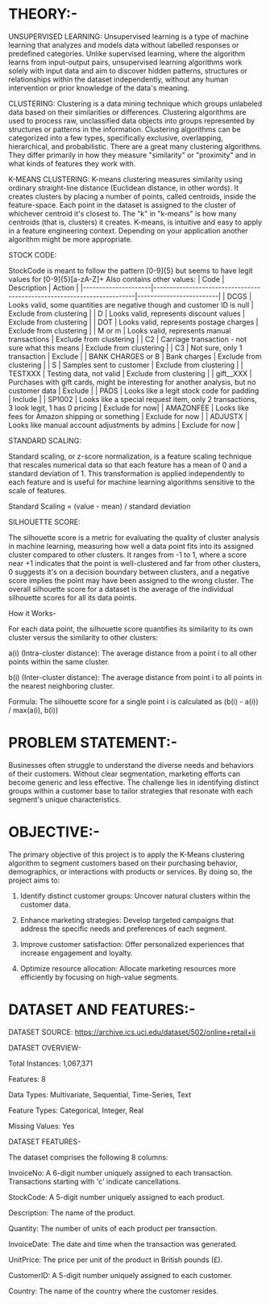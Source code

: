 # THEORY:-

UNSUPERVISED LEARNING: Unsupervised learning is a type of machine learning that analyzes and models data without labelled responses or predefined categories. Unlike supervised learning, where the algorithm learns from input-output pairs, unsupervised learning algorithms work solely with input data and aim to discover hidden patterns, structures or relationships within the dataset independently, without any human intervention or prior knowledge of the data's meaning.

CLUSTERING: Clustering is a data mining technique which groups unlabeled data based on their similarities or differences. Clustering algorithms are used to process raw, unclassified data objects into groups represented by structures or patterns in the information. Clustering algorithms can be categorized into a few types, specifically exclusive, overlapping, hierarchical, and probabilistic. There are a great many clustering algorithms. They differ primarily in how they measure "similarity" or "proximity" and in what kinds of features they work with. 

K-MEANS CLUSTERING: K-means clustering measures similarity using ordinary straight-line distance (Euclidean distance, in other words). It creates clusters by placing a number of points, called centroids, inside the feature-space. Each point in the dataset is assigned to the cluster of whichever centroid it's closest to. The "k" in "k-means" is how many centroids (that is, clusters) it creates. K-means, is intuitive and easy to apply in a feature engineering context. Depending on your application another algorithm might be more appropriate.

STOCK CODE: 

StockCode is meant to follow the pattern [0-9]{5} but seems to have legit values for [0-9]{5}[a-zA-Z]+
Also contains other values: | Code | Description | Action | |---------------------|------------------------------------------------------------------------|-------------------------| | DCGS | Looks valid, some quantities are negative though and customer ID is null | Exclude from clustering | | D | Looks valid, represents discount values | Exclude from clustering | | DOT | Looks valid, represents postage charges | Exclude from clustering | | M or m | Looks valid, represents manual transactions | Exclude from clustering | | C2 | Carriage transaction - not sure what this means | Exclude from clustering | | C3 | Not sure, only 1 transaction | Exclude | | BANK CHARGES or B | Bank charges | Exclude from clustering | | S | Samples sent to customer | Exclude from clustering | | TESTXXX | Testing data, not valid | Exclude from clustering | | gift__XXX | Purchases with gift cards, might be interesting for another analysis, but no customer data | Exclude | | PADS | Looks like a legit stock code for padding | Include | | SP1002 | Looks like a special request item, only 2 transactions, 3 look legit, 1 has 0 pricing | Exclude for now| | AMAZONFEE | Looks like fees for Amazon shipping or something | Exclude for now | | ADJUSTX | Looks like manual account adjustments by admins | Exclude for now |

STANDARD SCALING:

Standard scaling, or z-score normalization, is a feature scaling technique that rescales numerical data so that each feature has a mean of 0 and a standard deviation of 1. This transformation is applied independently to each feature and is useful for machine learning algorithms sensitive to the scale of features. 

Standard Scaling = (value - mean) / standard deviation

SILHOUETTE SCORE: 

The silhouette score is a metric for evaluating the quality of cluster analysis in machine learning, measuring how well a data point fits into its assigned cluster compared to other clusters. It ranges from -1 to 1, where a score near +1 indicates that the point is well-clustered and far from other clusters, 0 suggests it's on a decision boundary between clusters, and a negative score implies the point may have been assigned to the wrong cluster. The overall silhouette score for a dataset is the average of the individual silhouette scores for all its data points. 

How it Works-

For each data point, the silhouette score quantifies its similarity to its own cluster versus the similarity to other clusters: 

a(i) (Intra-cluster distance): The average distance from a point i to all other points within the same cluster.

b(i) (Inter-cluster distance): The average distance from point i to all points in the nearest neighboring cluster.

Formula: The silhouette score for a single point i is calculated as (b(i) - a(i)) / max(a(i), b(i))

# PROBLEM STATEMENT:-

Businesses often struggle to understand the diverse needs and behaviors of their customers. Without clear segmentation, marketing efforts can become generic and less effective. The challenge lies in identifying distinct groups within a customer base to tailor strategies that resonate with each segment's unique characteristics.

# OBJECTIVE:-

The primary objective of this project is to apply the K-Means clustering algorithm to segment customers based on their purchasing behavior, demographics, or interactions with products or services. By doing so, the project aims to:

1) Identify distinct customer groups: Uncover natural clusters within the customer data.

2) Enhance marketing strategies: Develop targeted campaigns that address the specific needs and preferences of each segment.

3) Improve customer satisfaction: Offer personalized experiences that increase engagement and loyalty.

4) Optimize resource allocation: Allocate marketing resources more efficiently by focusing on high-value segments.

# DATASET AND FEATURES:-

DATASET SOURCE: https://archive.ics.uci.edu/dataset/502/online+retail+ii

DATASET OVERVIEW-

Total Instances: 1,067,371

Features: 8

Data Types: Multivariate, Sequential, Time-Series, Text

Feature Types: Categorical, Integer, Real

Missing Values: Yes

DATASET FEATURES-

The dataset comprises the following 8 columns:

InvoiceNo: A 6-digit number uniquely assigned to each transaction. Transactions starting with 'c' indicate cancellations.

StockCode: A 5-digit number uniquely assigned to each product.

Description: The name of the product.

Quantity: The number of units of each product per transaction.

InvoiceDate: The date and time when the transaction was generated.

UnitPrice: The price per unit of the product in British pounds (£).

CustomerID: A 5-digit number uniquely assigned to each customer.

Country: The name of the country where the customer resides.
